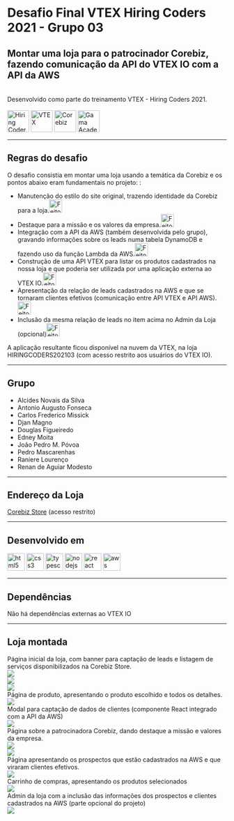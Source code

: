 # Desafio Final VTEX Hiring Coders 2021 - Grupo 03

## Montar uma loja para o patrocinador Corebiz, fazendo comunicação da API do VTEX IO com a API da AWS
<br>
Desenvolvido como parte do treinamento VTEX - Hiring Coders 2021.
<br>
<br>
<img src='https://hiringcoders-app.gama.academy/images/logo-sm.png' alt="Hiring Coders" width="auto" height="50" />  <img src='https://vtex.com/wp-content/themes/VTEXTheme/v2/images/base/vtex.svg' alt="VTEX" width="auto" height="50">  <img src='./assets/logo-corebiz-preto.png' alt="Corebiz" width="auto" height="50">  <img src='https://assets.website-files.com/5ff79f3ebebf6b12f6b7747f/5ffe04fc6284b7e90070d985_logo-gama-academy-p-500.png' alt="Gama Academy" width="auto" height="50">


***
## Regras do desafio

O desafio consistia em montar uma loja usando a temática da Corebiz e os pontos abaixo eram fundamentais no projeto:  :

- Manutenção do estilo do site original, trazendo identidade da Corebiz para a loja.<img src='./assets/images/tick.png' alt="Feito!" width="auto" height="30"/>
- Destaque para a missão e os valores da empresa.<img src='./assets/images/tick.png' alt="Feito!" width="auto" height="30"/>
- Integração com a API da AWS (também desenvolvida pelo grupo), gravando informações sobre os leads numa tabela DynamoDB e fazendo uso da função Lambda da AWS.<img src='./assets/images/tick.png' alt="Feito!" width="auto" height="30"/>
- Construção de uma API VTEX para listar os produtos cadastrados na nossa loja e que poderia ser utilizada por uma aplicação externa ao VTEX IO.<img src='./assets/images/tick.png' alt="Feito!" width="auto" height="30"/>
- Apresentação da relação de leads cadastrados na AWS e que se tornaram clientes efetivos (comunicação entre API VTEX e API AWS).<img src='./assets/images/tick.png' alt="Feito!" width="auto" height="30"/>
- Inclusão da mesma relação de leads no item acima no Admin da Loja (opcional)<img src='./assets/images/tick.png' alt="Feito!" width="auto" height="30"/>

A aplicação resultante ficou disponível na nuvem da VTEX, na loja HIRINGCODERS202103 (com acesso restrito aos usuários do VTEX IO).

***
## Grupo

  - Alcides Novais da Silva
  - Antonio Augusto Fonseca
  - Carlos Frederico Missick
  - Djan Magno
  - Douglas Figueiredo
  - Edney Moita
  - João Pedro M. Póvoa
  - Pedro Mascarenhas
  - Raniere Lourenço
  - Renan de Aguiar Modesto

***
## Endereço da Loja

[Corebiz Store](https://corebiz--hiringcoders202103.myvtex.com/) (acesso restrito)

***
## Desenvolvido em

<img src="https://raw.githubusercontent.com/devicons/devicon/master/icons/html5/html5-original-wordmark.svg" alt="html5" width="40" height="40"/>  <img src="https://raw.githubusercontent.com/devicons/devicon/master/icons/css3/css3-original-wordmark.svg" alt="css3" width="40" height="40"/>  <img src="https://raw.githubusercontent.com/devicons/devicon/master/icons/typescript/typescript-original.svg" alt="typescript" width="40" height="40"/>  <img src="https://upload.wikimedia.org/wikipedia/commons/d/d9/Node.js_logo.svg" alt="nodejs" width="40" height="40"/>  <img src="https://raw.githubusercontent.com/devicons/devicon/master/icons/react/react-original-wordmark.svg" alt="react" width="40" height="40"/>  <img src="https://upload.wikimedia.org/wikipedia/commons/9/93/Amazon_Web_Services_Logo.svg" alt="aws" width="40" height="40"/>

***

## Dependências

Não há dependências externas ao VTEX IO

***

## Loja montada

Página inicial da loja, com banner para captação de leads e listagem de serviços disponibilizados na Corebiz Store.
<br>
<img src='./assets/screenshots/home1.png'/>
<br>
<img src='./assets/screenshots/home2.png'/>
<br>
<img src='./assets/screenshots/home3.png'/>
<br>
Página de produto, apresentando o produto escolhido e todos os detalhes.
<br>
<img src='./assets/screenshots/produto.png'/>
<br>
Modal para captação de dados de clientes (componente React integrado com a API da AWS)
<br>
<img src='./assets/screenshots/leads.png'/>
<br>
Página sobre a patrocinadora Corebiz, dando destaque a missão e valores da empresa.
<br>
<img src='./assets/screenshots/sobre1.png'/>
<br>
<img src='./assets/screenshots/sobre2.png'/>
<br>
Página apresentando os prospectos que estão cadastrados na AWS e que viraram clientes efetivos.
<br>
<img src='./assets/screenshots/clientes.png'/>
<br>
Carrinho de compras, apresentando os produtos selecionados
<br>
<img src='./assets/screenshots/carrinho.png'/>
<br>
Admin da loja com a inclusão das informações dos prospectos e clientes cadastrados na AWS (parte opcional do projeto)
<br>
<img src='./assets/screenshots/admin.png'/>